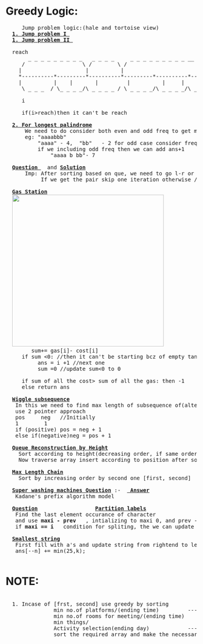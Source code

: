 # Greedy Logic:
  <pre>
     Jump problem logic:(hale and tortoise view)
  <b><a href="https://github.com/teja963/DSA_All_Models/blob/master/Greedy/1.%20Jump.cpp">1. Jump problem I </a></b>
  <b><a href="https://github.com/teja963/DSA_All_Models/blob/master/Greedy/2.%20Jump%20II.cpp">1. Jump problem II </a></b>
  
  reach
       _ _ _ _ _ _ _ _ _   _ _ _ _     _ _ _ _ _ _ _ _ _ __ _ _ _     _ _ _ _ _ __ _ _ _ _ _ _ _ _
     /                  \ /        \ /                            \ /                             \
    |                    |          |                              |                               |
    *----------*---------*----------*---------*----------*---------*----------*---------*----------*
    |	       |	|	    |	      |	         |	   |	      |         |          |
     \ _ _ _  / \_ _ _ _/\ _ _ _ _ / \ _ _ _ _/\ _ _ _ _/\ _ _ _ _ /\_ _ _ _  /\ _ _ _ _/\_ _ _ _ /
     
     i
     
     if(i>reach)then it can't be reach
     
  <b><a href="https://github.com/teja963/DSA_All_Models/blob/master/Greedy/5.%20longest%20palindrome.cpp">2. For longest palindrome</a></b>
      We need to do consider both even and odd freq to get max 
      eg: "aaaabbb"
          "aaaa" - 4,  "bb"   - 2 for odd case consider freq-1 for even
          if we including odd freq then we can add ans+1
              "aaaa b bb"- 7
              
  <b><a href="https://practice.geeksforgeeks.org/problems/pairs-with-specific-difference1533/1?utm_source=gfgpractice&utm_medium=banner&utm_campaign=Practice_Explore_POD_Top_Banner#">Question </a></b>  and <b><a href="https://github.com/teja963/DSA_All_Models/blob/master/Greedy/8.%20Pair%20with%20specific%20difference.cpp">Solution</a></b>
      Imp: After sorting based on que, we need to go l-r or r-l
           If we get the pair skip one iteration otherwise //implementation imp
           
  <b><a href="https://github.com/teja963/DSA_All_Models/blob/master/Greedy/9.%20Gas%20Station.cpp">Gas Station</a></b>
  <img widht="800" height="400" src="https://github.com/teja963/DSA-and-MYSQL/blob/master/Greedy/images/gas.png">
        sum+= gas[i]- cost[i] 
     if sum <0: //then it can't be starting bcz of empty tank
          ans = i +1 //next one
          sum =0 //update sum<0 to 0
          
     if sum of all the cost> sum of all the gas: then -1
     else return ans
     
  <b><a href="https://github.com/teja963/DSA-and-MYSQL/blob/master/Greedy/11.%20Wiggle%20Subsequence.cpp">Wiggle subsequence</a></b>
   In this we need to find max length of subsequence of(alternate +ve and -ve nums diff)
   use 2 pointer approach 
   pos     neg   //Initially
   1        1
   if (positive) pos = neg + 1
   else if(negative)neg = pos + 1
   
  <b><a href="https://github.com/teja963/DSA-and-MYSQL/blob/master/Greedy/12.%20Queue%20Reconstruction%20by%20Height.cpp">Queue Reconstruction by Height</a></b>
    Sort according to height(decreasing order, if same order by no.of ppl front(increasing)
    Now traverse array insert according to position after sorting
    
  <b><a href="https://github.com/teja963/DSA-and-MYSQL/blob/master/Greedy/13.%20Maximum%20Length%20Chain.cpp">Max Length Chain</a></b>
    Sort by increasing order by second one [first, second]
  
  <b><a href="https://leetcode.com/problems/super-washing-machines/">Super washing machines Question</a></b> :-  <b><a href="https://github.com/teja963/DSA-and-MYSQL/blob/master/Greedy/15.%20Super%20Washing%20Machines.cpp"> Answer</a></b>
   Kadane's prefix algorithm model
  
  <b><a href="https://leetcode.com/problems/partition-labels/">Question</a></b>                  <b><a href="https://github.com/teja963/Advanced-DSA/blob/master/Greedy/17.%20Partition%20labels.cpp">Partition labels</a></b>
   Find the last element occurance of character
   and use <b>maxi - prev</b>   , intializing to maxi 0, and prev -1
   if <b>maxi == i</b>   condition for spliting, the we can update 
   
  <b><a href="https://github.com/teja963/Advanced-DSA/blob/master/Greedy/18.%20Smallest%20string.cpp">Smallest string</a></b>
   First fill with a's and update string from rightend to leftend
   ans[--n] += min(25,k);
   </pre>
   
   
# NOTE:
  <pre>                                                                  j      i
  1. Incase of [frst, second] use greedy by sorting
               min no.of platforms/(ending time)         -----
               min no.of rooms for meeting/(ending time)     |_ _ _    if end[j] > start[i] :  ans++
               min things/                                   |
               Activity selection(ending day)            -----
               sort the required array and make the necessary conditions to make clear
  </pre> 
          
